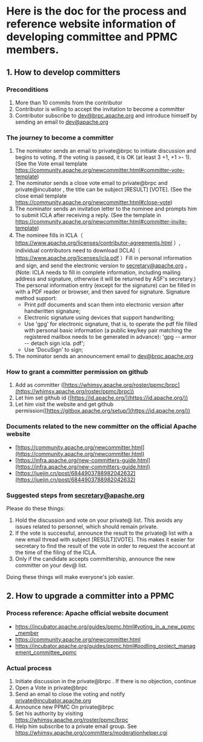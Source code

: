 # Here is the doc for the process and reference website information of developing committee and PPMC members.


## 1. How to develop committers

### Preconditions

1. More than 10 commits from the contributor
2. Contributor is willing to accept the invitation to become a committer
3. Contributor subscribe to dev@brpc.apache.org and introduce himself by sending an email to dev@apache.org

### The journey to become a committer

1. The nominator sends an email to private@brpc to initiate discussion and begins to voting. If the voting is passed, it is OK (at least 3 +1, +1 >- 1). (See the Vote email template https://community.apache.org/newcommitter.html#committer-vote-template)
2. The nominator sends a close vote email to private@brpc and private@incubator , the title can be subject [RESULT] [VOTE]. (See the close email template https://community.apache.org/newcommitter.html#close-vote)
3. The nominator sends an invitation letter to the nominee and prompts him to submit ICLA after receiving a reply. (See the template in https://community.apache.org/newcommitter.html#committer-invite-template)
4. The nominee fills in ICLA（ https://www.apache.org/licenses/contributor-agreements.html ）, individual contributors need to download [ICLA]（ https://www.apache.org/licenses/icla.pdf ）Fill in personal information and sign, and send the electronic version to secretary@apache.org 。 (Note: ICLA needs to fill in complete information, including mailing address and signature, otherwise it will be returned by ASF's secretary.) The personal information entry (except for the signature) can be filled in with a PDF reader or browser, and then saved for signature. Signature method support:
   * Print pdf documents and scan them into electronic version after handwritten signature;
   * Electronic signature using devices that support handwriting;
   * Use 'gpg' for electronic signature, that is, to operate the pdf file filled with personal basic information (a public key/key pair matching the registered mailbox needs to be generated in advance): 'gpg -- armor -- detach sign icla. pdf';
   * Use 'DocuSign' to sign;
5. The nominator sends an announcement email to dev@brpc.apache.org

### How to grant a committer permission on github

1. Add as committer ([https://whimsy.apache.org/roster/ppmc/brpc](https://whimsy.apache.org/roster/ppmc/brpc))
2. Let him set github id  ([https://id.apache.org/](https://id.apache.org/))
3. Let him visit the website and get github permission([https://gitbox.apache.org/setup/](https://id.apache.org/))

### Documents related to the new committer on the official Apache website

* [https://community.apache.org/newcommitter.html](https://community.apache.org/newcommitter.html)
* [https://infra.apache.org/new-committers-guide.html](https://infra.apache.org/new-committers-guide.html)
* [https://juejin.cn/post/6844903788982042632](https://juejin.cn/post/6844903788982042632)

### Suggested steps from secretary@apache.org

Please do these things:
1. Hold the discussion and vote on your private@ list. This avoids any issues related to personnel, which should remain private.
2. If the vote is successful, announce the result to the private@ list with a new email thread with subject [RESULT][VOTE]. This makes it easier for secretary to find the result of the vote in order to request the account at the time of the filing of the ICLA.
3. Only if the candidate accepts committership, announce the new committer on your dev@ list.

Doing these things will make everyone's job easier.

## 2. How to upgrade a committer into a PPMC

### Process reference: Apache official website document

* https://incubator.apache.org/guides/ppmc.html#voting_in_a_new_ppmc_member
* https://community.apache.org/newcommitter.html
* https://incubator.apache.org/guides/ppmc.html#podling_project_management_committee_ppmc

### Actual process

1. Initiate discussion in the private@brpc . If there is no objection, continue
2. Open a Vote in private@brpc 
3. Send an email to close the voting and notify private@incubator.apache.org
4. Announce new PPMC On private@brpc 
5. Set his authority by visiting https://whimsy.apache.org/roster/ppmc/brpc
6. Help him subscribe to a private email group. See https://whimsy.apache.org/committers/moderationhelper.cgi
